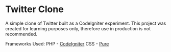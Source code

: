 Twitter Clone
=============

A simple clone of Twitter built as a CodeIgniter experiment. This project was created for learning purposes only, therefore use in production is not recommended.

Frameworks Used:
PHP  - [CodeIgniter](http://ellislab.com/codeigniter)
CSS - [Pure](http://purecss.io/)
